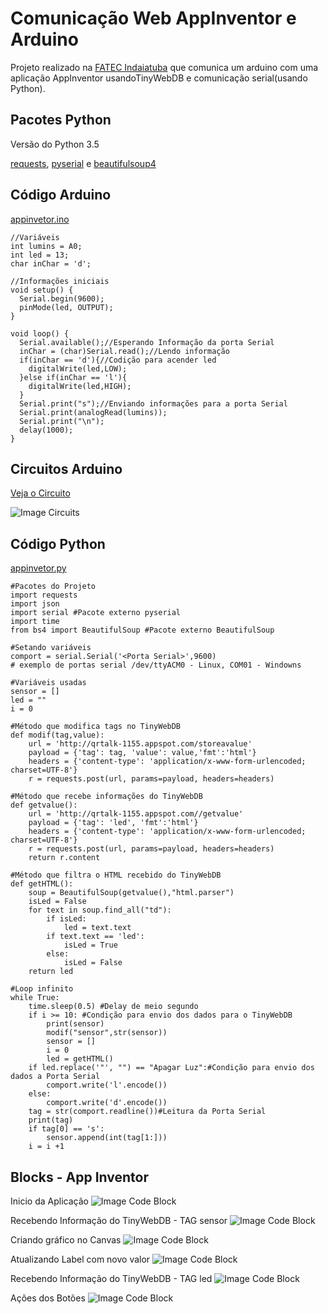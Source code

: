 # Comunicação Web AppInventor e Arduino

Projeto realizado na [FATEC Indaiatuba](http://fatecid.com.br) que comunica um arduino com uma aplicação AppInventor usandoTinyWebDB e comunicação serial(usando Python).

## Pacotes Python

Versão do Python 3.5

[requests](http://docs.python-requests.org/en/master/), [pyserial](https://pypi.python.org/pypi/pyserial) e [beautifulsoup4](https://www.crummy.com/software/BeautifulSoup/bs4/doc/)

## Código Arduino

[appinvetor.ino](appinvetor.ino)

```
//Variáveis 
int lumins = A0;
int led = 13;
char inChar = 'd';

//Informações iniciais 
void setup() {
  Serial.begin(9600);
  pinMode(led, OUTPUT);
}

void loop() {
  Serial.available();//Esperando Informação da porta Serial
  inChar = (char)Serial.read();//Lendo informação
  if(inChar == 'd'){//Codição para acender led
    digitalWrite(led,LOW);
  }else if(inChar == 'l'){
    digitalWrite(led,HIGH);
  }
  Serial.print("s");//Enviando informações para a porta Serial
  Serial.print(analogRead(lumins));
  Serial.print("\n");
  delay(1000);
}
```

## Circuitos Arduino

[Veja o Circuito](https://circuits.io/circuits/5257117-the-unnamed-circuit/embed#breadboard)

![Image Circuits](circuito.png)

## Código Python

[appinvetor.py](appinvetor.py)

```
#Pacotes do Projeto
import requests 
import json
import serial #Pacote externo pyserial 
import time
from bs4 import BeautifulSoup #Pacote externo BeautifulSoup

#Setando variáveis
comport = serial.Serial('<Porta Serial>',9600)
# exemplo de portas serial /dev/ttyACM0 - Linux, COM01 - Windowns

#Variáveis usadas 
sensor = []
led = ""
i = 0

#Método que modifica tags no TinyWebDB
def modif(tag,value):
    url = 'http://qrtalk-1155.appspot.com/storeavalue'
    payload = {'tag': tag, 'value': value,'fmt':'html'}
    headers = {'content-type': 'application/x-www-form-urlencoded; charset=UTF-8'}
    r = requests.post(url, params=payload, headers=headers)

#Método que recebe informações do TinyWebDB 
def getvalue():
    url = 'http://qrtalk-1155.appspot.com//getvalue'
    payload = {'tag': 'led', 'fmt':'html'}
    headers = {'content-type': 'application/x-www-form-urlencoded; charset=UTF-8'}
    r = requests.post(url, params=payload, headers=headers)
    return r.content

#Método que filtra o HTML recebido do TinyWebDB
def getHTML():
    soup = BeautifulSoup(getvalue(),"html.parser")
    isLed = False
    for text in soup.find_all("td"):
        if isLed:
            led = text.text
        if text.text == 'led':
            isLed = True
        else:
            isLed = False
    return led

#Loop infinito
while True:
    time.sleep(0.5) #Delay de meio segundo
    if i >= 10: #Condição para envio dos dados para o TinyWebDB
        print(sensor)
        modif("sensor",str(sensor))
        sensor = []
        i = 0
        led = getHTML()
    if led.replace('"', "") == "Apagar Luz":#Condição para envio dos dados a Porta Serial
        comport.write('l'.encode())
    else:
        comport.write('d'.encode())
    tag = str(comport.readline())#Leitura da Porta Serial
    print(tag)
    if tag[0] == 's':
        sensor.append(int(tag[1:]))
    i = i +1

```
## Blocks - App Inventor

Inicio da Aplicação 
![Image Code Block](inicio.png)

Recebendo Informação do TinyWebDB - TAG sensor
![Image Code Block](sensor_tag.png)

Criando gráfico no Canvas 
![Image Code Block](canvas.png)

Atualizando Label com novo valor
![Image Code Block](troca.png)

Recebendo Informação do TinyWebDB - TAG led
![Image Code Block](led.png)

Ações dos Botões
![Image Code Block](botao.png)

